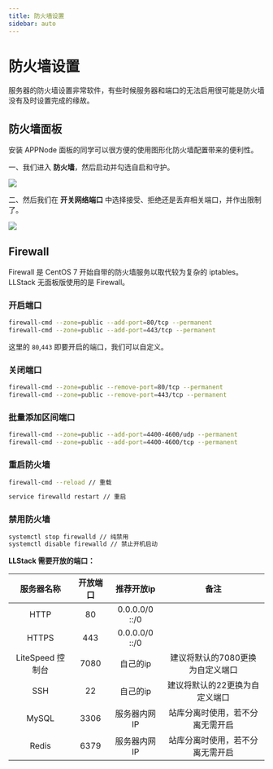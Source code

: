 ```yaml
---
title: 防火墙设置
sidebar: auto
---
```


# 防火墙设置

服务器的防火墙设置非常软件，有些时候服务器和端口的无法启用很可能是防火墙没有及时设置完成的缘故。

## 防火墙面板

安装 APPNode 面板的同学可以很方便的使用图形化防火墙配置带来的便利性。

一、我们进入 **防火墙**，然后启动并勾选自启和守护。

![](https://pics.mf8.biz/picgo20190228141032.png)

二、然后我们在 **开关网络端口** 中选择接受、拒绝还是丢弃相关端口，并作出限制了。

![](https://pics.mf8.biz/picgo20190228141136.png)

## Firewall

Firewall 是 CentOS 7 开始自带的防火墙服务以取代较为复杂的 iptables。 LLStack 无面板版使用的是 Firewall。

### 开启端口

```bash
firewall-cmd --zone=public --add-port=80/tcp --permanent
firewall-cmd --zone=public --add-port=443/tcp --permanent
```

这里的 `80`,`443` 即要开启的端口，我们可以自定义。

### 关闭端口

```bash
firewall-cmd --zone=public --remove-port=80/tcp --permanent
firewall-cmd --zone=public --remove-port=443/tcp --permanent
```

### 批量添加区间端口

```bash
firewall-cmd --zone=public --add-port=4400-4600/udp --permanent
firewall-cmd --zone=public --add-port=4400-4600/tcp --permanent
```

### 重启防火墙

```bash
firewall-cmd --reload // 重载

service firewalld restart // 重启
```

### 禁用防火墙

```bash
systemctl stop firewalld // 纯禁用
systemctl disable firewalld // 禁止开机启动
```



**LLStack 需要开放的端口：**

|    服务器名称    | 开放端口 |   推荐开放ip    |               备注               |
| :--------------: | :------: | :-------------: | :------------------------------: |
|       HTTP       |    80    | 0.0.0.0/0  ::/0 |                                  |
|      HTTPS       |   443    | 0.0.0.0/0  ::/0 |                                  |
| LiteSpeed 控制台 |   7080   |    自己的ip     | 建议将默认的7080更换为自定义端口 |
|       SSH        |    22    |    自己的ip     |  建议将默认的22更换为自定义端口  |
|      MySQL       |   3306   |  服务器内网IP   | 站库分离时使用，若不分离无需开启 |
|      Redis       |   6379   |  服务器内网IP   | 站库分离时使用，若不分离无需开启 |